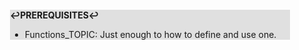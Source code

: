 <div style="margin:2em; background-color: #e0e0e0;">

<strong>↩PREREQUISITES↩</strong>

 * Functions_TOPIC: Just enough to how to define and use one.

</div>

